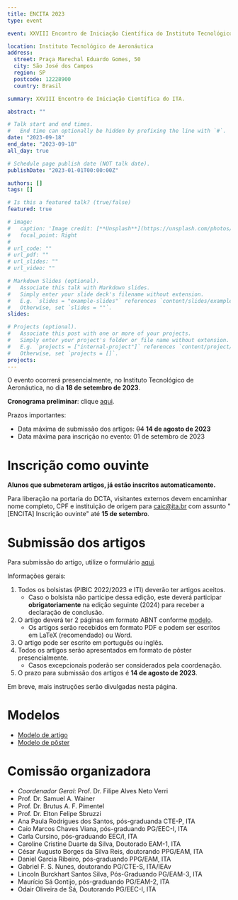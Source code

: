 ```yaml
---
title: ENCITA 2023
type: event

event: XXVIII Encontro de Iniciação Científica do Instituto Tecnológico de Aeronáutica

location: Instituto Tecnológico de Aeronáutica
address:
  street: Praça Marechal Eduardo Gomes, 50
  city: São José dos Campos
  region: SP
  postcode: 12228900
  country: Brasil

summary: XXVIII Encontro de Iniciação Científica do ITA.

abstract: ""

# Talk start and end times.
#   End time can optionally be hidden by prefixing the line with `#`.
date: "2023-09-18"
end_date: "2023-09-18"
all_day: true

# Schedule page publish date (NOT talk date).
publishDate: "2023-01-01T00:00:00Z"

authors: []
tags: []

# Is this a featured talk? (true/false)
featured: true

# image:
#   caption: 'Image credit: [**Unsplash**](https://unsplash.com/photos/bzdhc5b3Bxs)'
#   focal_point: Right
#
# url_code: ""
# url_pdf: ""
# url_slides: ""
# url_video: ""

# Markdown Slides (optional).
#   Associate this talk with Markdown slides.
#   Simply enter your slide deck's filename without extension.
#   E.g. `slides = "example-slides"` references `content/slides/example-slides.md`.
#   Otherwise, set `slides = ""`.
slides:

# Projects (optional).
#   Associate this post with one or more of your projects.
#   Simply enter your project's folder or file name without extension.
#   E.g. `projects = ["internal-project"]` references `content/project/deep-learning/index.md`.
#   Otherwise, set `projects = []`.
projects:
---
```


O evento ocorrerá presencialmente, no Instituto Tecnológico
de Aeronáutica, no dia **18 de setembro de 2023**.

**Cronograma preliminar**: clique [aqui](/documentos/encita/cronograma-2023.pdf).

Prazos importantes:

- Data máxima de submissão dos artigos: ~~04~~ **14 de agosto de 2023**
- Data máxima para inscrição no evento: 01 de setembro de 2023

# Inscrição como ouvinte

**Alunos que submeteram artigos, já estão inscritos automaticamente.**

Para liberação na portaria do DCTA, visitantes externos devem encaminhar nome
completo, CPF e instituição de origem para caic@ita.br com assunto "[ENCITA]
Inscrição ouvinte" até **15 de setembro**.

# Submissão dos artigos

Para submissão do artigo, utilize o formulário [aqui](https://forms.gle/aex71iD7Y8KrhnKRA).

Informações gerais:

1. Todos os bolsistas (PIBIC 2022/2023 e ITI) deverão ter artigos aceitos.
    - Caso o bolsista não participe dessa edição, este deverá participar
      **obrigatoriamente** na edição seguinte (2024) para receber a declaração
      de conclusão.
1. O artigo deverá ter 2 páginas em formato ABNT conforme [modelo](/documentos/modelos/artigo-encita-modelo.zip).
    - Os artigos serão recebidos em formato PDF e podem ser escritos em LaTeX (recomendado) ou Word.
1. O artigo pode ser escrito em português ou inglês.
1. Todos os artigos serão apresentados em formato de pôster presencialmente.
    - Casos excepcionais poderão ser considerados pela coordenação.
1. O prazo para submissão dos artigos é **14 de agosto de 2023**.

Em breve, mais instruções serão divulgadas nesta página.

# Modelos

- [Modelo de artigo](/documentos/modelos/artigo-encita-modelo.zip)
- [Modelo de pôster](/documentos/modelos/poster-encita-modelo.pptx)

# Comissão organizadora

- *Coordenador Geral*: Prof. Dr. Filipe Alves Neto Verri
- Prof. Dr. Samuel A. Wainer
- Prof. Dr. Brutus A. F. Pimentel
- Prof. Dr. Elton Felipe Sbruzzi
- Ana Paula Rodrigues dos Santos, pós-graduanda CTE-P, ITA
- Caio Marcos Chaves Viana, pós-graduando PG/EEC-I, ITA
- Carla Cursino, pós-graduando EEC/I, ITA
- Caroline Cristine Duarte da Silva, Doutorado EAM-1, ITA
- César Augusto Borges da Silva Reis, doutorando PPG/EAM, ITA
- Daniel Garcia Ribeiro, pós-graduando PPG/EAM, ITA
- Gabriel F. S. Nunes, doutorando PG/CTE-S, ITA/IEAv
- Lincoln Burckhart Santos Silva, Pós-Graduando PG/EAM-3, ITA
- Maurício Sá Gontijo, pós-graduando PG/EAM-2, ITA
- Odair Oliveira de Sá, Doutorando PG/EEC-I, ITA
